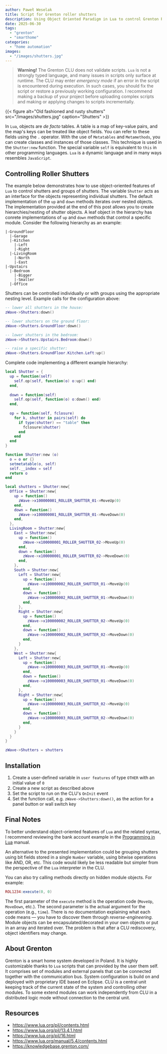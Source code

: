 ```yaml
---
author: Paweł Weselak
title: Script for Grenton roller shutters
description: Using Object Oriented Paradigm in Lua to control Grenton RollerShutter module
date: 2025-06-30
tags:
  - "grenton"
  - "smarthome"
categories:
  - "home automation"
images:
  - "/images/shutters.jpg"
---
```


> **Warning!**
> The Grenton CLU does not validate scripts. `Lua` is not a strongly typed language, and many issues in scripts only surface at runtime. The CLU may enter _emergency mode_ if an error in the script is encountered during execution. In such cases, you should fix the script or restore a previously working configuration. I recommend making a backup of your project before uploading complex scripts and making or applying changes to scripts incrementally.

{{< figure alt="Old fashioned and rusty shutters" src="/images/shutters.jpg" caption="Shutters" >}}

In `Lua`, objects are _de facto_ tables. A table is a map of key-value pairs, and the map's keys can be treated like object fields. You can refer to these fields using the `.` operator. With the use of `Metatables` and `Metamethods`, you can create classes and instances of those classes. This technique is used in the `Shutter:new` function. The special variable `self` is equivalent to `this` in other programming languages. `Lua` is a dynamic language and in many ways resembles `JavaScript`.

## Controlling Roller Shutters

The example below demonstrates how to use object-oriented features of `Lua` to control shutters and groups of shutters. The variable `Shutter` acts as an interface for the objects representing individual shutters. The default implementation of the `up` and `down` methods iterates over nested objects. The implementation provided at the end of this post allows you to create hierarchies/nesting of shutter objects. A leaf object in the hierarchy has conrete implementations of `up` and `down` methods that control a specific module. Consider the following hierarchy as an example:

```
|-GroundFloor
  |-Garage
  |-Kitchen
    |-Left
    |-Right
  |-LivingRoom
    |-North
    |-East
|-Upstairs
  |-Bedroom
    |-Bigger
    |-Smaller
  |-Office
```

Shutters can be controlled individually or with groups using the appropriate nesting level. Example calls for the configuration above:

```lua
-- lower all shutters in the house:
zWave->Shutters:down()

-- lower shutters on the ground floor:
zWave->Shutters.GroundFloor:down()

-- lower shutters in the bedroom:
zWave->Shutters.Upstairs.Bedroom:down()

-- raise a specific shutter:
zWave->Shutters.GroundFloor.Kitchen.Left:up()
```

Complete code implementing a different example hierarchy:

```lua
local Shutter = {
  up = function(self)
    self.op(self, function(o) o:up() end)
  end,
  
  down = function(self)
    self.op(self, function(o) o:down() end)
  end,
  
  op = function(self, fclosure)
    for k, shutter in pairs(self) do
      if type(shutter) == "table" then
        fclosure(shutter)
      end
    end
  end
}

function Shutter:new (o)
  o = o or {}
  setmetatable(o, self)
  self.__index = self
  return o
end

local shutters = Shutter:new{
  Office = Shutter:new{
    up = function()
      zWave->x100000001_ROLLER_SHUTTER_01->MoveUp(0)
    end,
    down = function()
      zWave->x100000001_ROLLER_SHUTTER_01->MoveDown(0)
    end,
  },
  LivingRoom = Shutter:new{
    East = Shutter:new{
      up = function()
        zWave->x100000001_ROLLER_SHUTTER_02->MoveUp(0)
      end,
      down = function()
        zWave->x100000001_ROLLER_SHUTTER_02->MoveDown(0)
      end,
    },
    South = Shutter:new{
	  Left = Shutter:new{
	    up = function()
	      zWave->x100000002_ROLLER_SHUTTER_01->MoveUp(0)
	    end,
	    down = function()
	      zWave->x100000002_ROLLER_SHUTTER_01->MoveDown(0)
	    end,
	  },
	  Right = Shutter:new{
	    up = function()
	      zWave->x100000002_ROLLER_SHUTTER_02->MoveUp(0)
	    end,
	    down = function()
	      zWave->x100000002_ROLLER_SHUTTER_02->MoveDown(0)
	    end,
	  }
	},
    West = Shutter:new{
      Left = Shutter:new{
        up = function()
          zWave->x100000003_ROLLER_SHUTTER_01->MoveUp(0)
        end,
        down = function()
          zWave->x100000003_ROLLER_SHUTTER_01->MoveDown(0)
        end,
      },
      Right = Shutter:new{
        up = function()
          zWave->x100000003_ROLLER_SHUTTER_02->MoveUp(0)
        end,
        down = function()
          zWave->x100000003_ROLLER_SHUTTER_02->MoveDown(0)
        end,
      }
    }
  }
}

zWave->Shutters = shutters
```

## Installation

1. Create a user-defined variable in `user features` of type `OTHER` with an initial value of `0`
2. Create a new script as described above
3. Set the script to run on the CLU's `OnInit` event
4. Set the function call, e.g. `zWave->Shutters:down()`, as the action for a panel button or wall switch key

## Final Notes

To better understand object-oriented features of `Lua` and the related syntax, I recommend reviewing the bank account example in the [Programming in Lua](https://www.lua.org/pil/16.html) manual.

An alternative to the presented implementation could be grouping shutters using bit fields stored in a single `Number` variable, using bitwise operations like AND, OR, etc. This code would likely be less readable but simpler from the perspective of the `Lua` interpreter in the CLU.

You can also try calling methods directly on hidden module objects. For example:

```lua
ROL1234:execute(0, 0)
```

The first parameter of the `execute` method is the operation code (`MoveUp`, `MoveDown`, etc.). The second parameter is the actual argument for the operation (e.g., `time`). There is no documentation explaining what each code means — you have to discover them through _reverse-engineering_.  
Module objects can be encapsulated/decorated in your own objects or put in an array and iterated over.
The problem is that after a CLU rediscovery, object identifiers may change.

## About Grenton

Grenton is a smart home system developed in Poland. It is highly customizable thanks to `Lua` scripts that can provided by the user them self. It comprises set of modules and external panels that can be connected together with the communication bus. System configuration is build on and deployed with proprietary IDE based on Eclipse. CLU is a central unit keeping track of the current state of the system and controlling other modules. To some extend modules can work independently from CLU in a distributed logic mode without connection to the central unit. 

## Resources

- https://www.lua.org/pil/contents.html
- https://www.lua.org/pil/13.4.1.html
- https://www.lua.org/pil/16.html
- https://www.lua.org/manual/5.4/contents.html
- https://knowledgebase.grenton.com/
